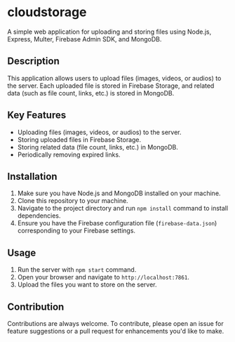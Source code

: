 # cloudstorage

A simple web application for uploading and storing files using Node.js, Express, Multer, Firebase Admin SDK, and MongoDB.

## Description

This application allows users to upload files (images, videos, or audios) to the server. Each uploaded file is stored in Firebase Storage, and related data (such as file count, links, etc.) is stored in MongoDB.

## Key Features

- Uploading files (images, videos, or audios) to the server.
- Storing uploaded files in Firebase Storage.
- Storing related data (file count, links, etc.) in MongoDB.
- Periodically removing expired links.

## Installation

1. Make sure you have Node.js and MongoDB installed on your machine.
2. Clone this repository to your machine.
3. Navigate to the project directory and run `npm install` command to install dependencies.
4. Ensure you have the Firebase configuration file (`firebase-data.json`) corresponding to your Firebase settings.

## Usage

1. Run the server with `npm start` command.
2. Open your browser and navigate to `http://localhost:7861`.
3. Upload the files you want to store on the server.

## Contribution

Contributions are always welcome. To contribute, please open an issue for feature suggestions or a pull request for enhancements you'd like to make.